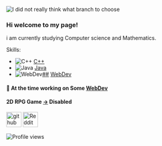![I did not really think what branch to choose](https://github.com/dorukme123/Computer-Architecture-Class/blob/main/%D0%9B%D0%B0%D0%B1-01/images/Comp%201.gif?raw=true)

### Hi welcome to my page!




i am currently studying Computer science and Mathematics.
 
Skills: 
- ![C++](https://github.com/dorukme123/Computer-Architecture-Class/blob/main/%D0%9B%D0%B0%D0%B1-01/images/icons8-c++-48.png?raw=true) [C++](https://github.com/dorukme123/cpp) 
- ![Java](https://github.com/dorukme123/Computer-Architecture-Class/blob/main/%D0%9B%D0%B0%D0%B1-01/icons8-java-48.png?raw=true) [Java](https://github.com/dorukme123/Java)
- ![WebDev](https://github.com/dorukme123/Computer-Architecture-Class/blob/main/Лаб-01/html.png)[#](https://github.com/dorukme123/Computer-Architecture-Class/blob/main/Лаб-01/css.png)[#](https://github.com/dorukme123/Computer-Architecture-Class/blob/main/Лаб-01/js.png) [WebDev](https://github.com/dorukme123/Webdev-Learning/tree/main/Projects/hovernav)

#### 🔭 At the time working on Some [WebDev](https://github.com/dorukme123/Webdev-Learning/tree/main/Projects/hovernav)
#### 2D RPG Game [->](https://github.com/dorukme123/Java/tree/main/2drpggame) Disabled 


[<img src='https://cdn.jsdelivr.net/npm/simple-icons@3.0.1/icons/github.svg' alt='github' height='40'>](https://github.com/dorukme123)  [<img src='https://cdn.jsdelivr.net/npm/simple-icons@3.0.1/icons/reddit.svg' alt='Reddit' height='40'>](https://www.reddit.com/user/duirel)  


![Profile views](https://gpvc.arturio.dev/dorukme123)  
